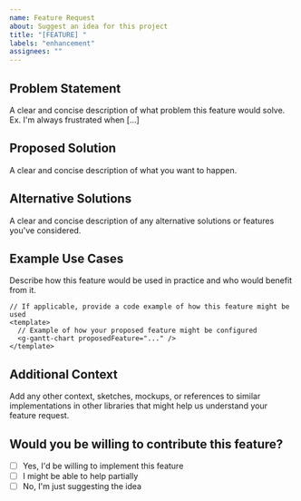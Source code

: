 ```yaml
---
name: Feature Request
about: Suggest an idea for this project
title: "[FEATURE] "
labels: "enhancement"
assignees: ""
---
```


## Problem Statement

A clear and concise description of what problem this feature would solve. Ex. I'm always frustrated when [...]

## Proposed Solution

A clear and concise description of what you want to happen.

## Alternative Solutions

A clear and concise description of any alternative solutions or features you've considered.

## Example Use Cases

Describe how this feature would be used in practice and who would benefit from it.

```vue
// If applicable, provide a code example of how this feature might be used
<template>
  // Example of how your proposed feature might be configured
  <g-gantt-chart proposedFeature="..." />
</template>
```

## Additional Context

Add any other context, sketches, mockups, or references to similar implementations in other libraries that might help us understand your feature request.

## Would you be willing to contribute this feature?

- [ ] Yes, I'd be willing to implement this feature
- [ ] I might be able to help partially
- [ ] No, I'm just suggesting the idea

